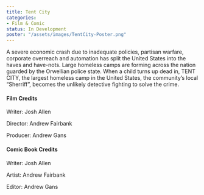 ```yaml
---
title: Tent City
categories:
- Film & Comic
status: In Development
poster: "/assets/images/TentCity-Poster.png"
---
```


<p>A severe economic crash due to inadequate policies, partisan warfare, corporate overreach and automation has split the United States into the haves and have-nots. Large homeless camps are forming across the nation guarded by the Orwellian police state. When a child turns up dead in, TENT CITY, the largest homeless camp in the United States, the community’s local “Sherriff”, becomes the unlikely detective fighting to solve the crime.</p>

<h4>Film Credits</h4>
<p>Writer: Josh Allen</p>
<p>Director: Andrew Fairbank</p>
<p>Producer: Andrew Gans</p>

<h4>Comic Book Credits</h4>
<p>Writer: Josh Allen</p>
<p>Artist: Andrew Fairbank</p>
<p>Editor: Andrew Gans</p>
